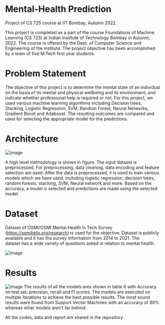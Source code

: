 # Mental-Health Prediction
Project of CS 725 course at IIT Bombay, Autumn 2022.

This project is completed as a part of the course Foundations of Machine Learning (CS 725) at Indian Institute of Technology Bombay in Autumn, 2022. The course is offered by the Dept. of Computer Science and Engineering of the institute. The project objective has been accomplished by a team of five M.Tech first year students.



# Problem Statement
The objective of this project is to determine the mental state of an individual on the basis of its mental and physical wellbeing and its environment, and indicate whether professional help is required or not. For this project, we used various machine learning algorithms including Decision trees, Stacking, Logistic Regression, SVM, Random Forest, Neural Networks, Gradient Boost and Adaboost. The resulting outcomes are compared and used for selecting the appropriate model for the
predictions.


# Architecture
![image](https://github.com/iamtatha/Mental-Health/assets/57251093/65f66392-0dac-4c4d-8b45-d087e8473cbe)

A high level methodology is shown in figure. The input dataset is preprocessed. For preprocessing, data cleaning, data encoding and feature selection are used. After the data is preprocessed, it is used to train various models which we have used, including logistic regression, decision trees, random forests, stacking, SVM, Neural network and more. Based on the accuracy, a model is selected and predictions are made using the selected model.


# Dataset
Dataset of OSMI/OSMI Mental Health in Tech Survey (https://osmihelp.org/research) is used for the objective.
Dataset is publicly available and it has the survey information from 2014 to 2021. The dataset has a wide variety of questions asked in relation to mental health.

![image](https://github.com/iamtatha/Mental-Health/assets/57251093/81999e24-1d17-4919-bf67-3935cc055e2d)


# Results
![image](https://github.com/iamtatha/Mental-Health/assets/57251093/ce442a10-dd62-4b93-92c3-e07cb64da72c)
The results of all the models ares shown in table 6 with Accuracy on test set, precision, recall and f1 scores. The models are executed on multiple iterations to achieve the best possible results. The most sound results were found from Support Vector Machines with an accuracy of 89% whereas other models aren’t far behind.


All the codes, data and report are shared in the repository.

